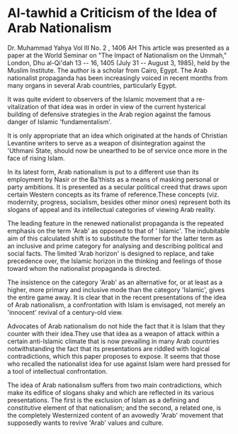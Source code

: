 Al-tawhid a Criticism of the Idea of Arab Nationalism
=====================================================

Dr. Muhammad Yahya Vol III No. 2 , 1406 AH This article was presented
as a paper at the World Seminar on "The Impact of Nationalism on the
Ummah," London, Dhu al-Qi'dah 13 -- 16, 1405 (July 31 -- August 3,
1985), held by the Muslim Institute. The author is a scholar from Cairo,
Egypt. The Arab nationalist propaganda has been increasingly voiced in
recent months from many organs in several Arab countries, particularly
Egypt.

It was quite evident to observers of the Islamic movement that a
re-vitalization of that idea was in order in view of the current
hysterical building of defensive strategies in the Arab region against
the famous danger of Islamic 'fundamentalism'.

It is only appropriate that an idea which originated at the hands of
Christian Levantine writers to serve as a weapon of disintegration
against the 'Uthmani State, should now be unearthed to be of service
once more in the face of rising Islam.

In its latest form, Arab nationalism is put to a different use than its
employment by Nasir or the Ba'thists as a means of masking personal or
party ambitions. It is presented as a secular political creed that draws
upon certain Western concepts as its frame of reference.These concepts
(viz. modernity, progress, socialism, besides other minor ones)
represent both its slogans of appeal and its intellectual categories of
viewing Arab reality.

The leading feature in the renewed nationalist propaganda is the
repeated emphasis on the term 'Arab' as opposed to that of ' Islamic'.
The indubitable aim of this calculated shift is to substitute the former
for the latter term as an inclusive and prime category for analysing and
describing political and social facts. The limited 'Arab horizon' is
designed to replace, and take precedence over, the Islamic horizon in
the thinking and feelings of those toward whom the nationalist
propaganda is directed.

The insistence on the category 'Arab' as an alternative for, or at
least as a higher, more primary and inclusive mode than the category
'Islamic', gives the entire game away. It is clear that in the recent
presentations of the idea of Arab nationalism, a confrontation with
Islam is envisaged, not merely an 'innocent' revival of a century-old
view.

Advocates of Arab nationalism do not hide the fact that it is Islam
that they counter with their idea.They use that idea as a weapon of
attack within a certain anti-Islamic climate that is now prevailing in
many Arab countries notwithstanding the fact that its presentations are
riddled with logical contradictions, which this paper proposes to
expose. It seems that those who recalled the nationalist idea for use
against Islam were hard pressed for a tool of intellectual
confrontation.

The idea of Arab nationalism suffers from two main contradictions,
which make its edifice of slogans shaky and which are reflected in its
various presentations. The first is the exclusion of Islam as a defining
and constitutive element of that nationalism; and the second, a related
one, is the completely Westernized content of an avowedly 'Arab'
movement that supposedly wants to revive 'Arab' values and culture.


